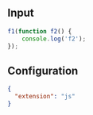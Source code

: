 
## Input
```javascript input
f1(function f2() {
    console.log('f2');
});
```

## Configuration
```json configuration
{
  "extension": "js"
}
```
